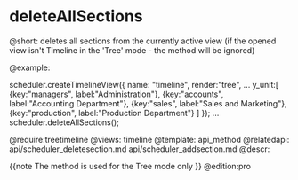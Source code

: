 deleteAllSections
=============

@short: deletes all sections from  the currently active view (if the opened view isn't Timeline in the 'Tree' mode - the method will be ignored)

@example:

scheduler.createTimelineView({
    name:   "timeline",
    render:"tree",
    ...
    y_unit:[
        {key:"managers",    label:"Administration"},
        {key:"accounts",    label:"Accounting Department"},
        {key:"sales",       label:"Sales and Marketing"},
        {key:"production",  label:"Production Department"}
    ]
});
...
scheduler.deleteAllSections();

@require:treetimeline
@views: timeline
@template:	api_method
@relatedapi:
    api/scheduler_deletesection.md
    api/scheduler_addsection.md
@descr:

{{note
The method is used for the Tree mode only
}}
@edition:pro
